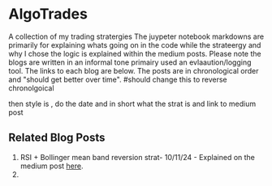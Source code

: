 # AlgoTrades
A collection of my trading stratergies
The juypeter notebook markdowns are primarily for explaining whats going on in the code while the strateergy and why I chose the logic is explained within the medium posts. 
Please note the blogs are written in an informal tone primairy used an evlaaution/logging tool.
The links to each blog are below. 
The posts are in chronological order and "should get better over time". #should change this to reverse chronolgoical 

then style is , do the date and in short what the strat is and link to medium post 
## Related Blog Posts
1. RSI + Bollinger mean band reversion strat- 10/11/24 - Explained on the medium post [here](https://medium.com/@ojshaw20/rsi-bbb-basic-9e959f151049).
2. 

 
